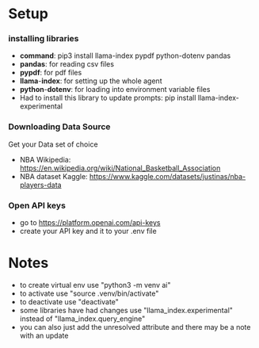 # Setup
### installing libraries
- **command**: pip3 install llama-index pypdf python-dotenv pandas
- **pandas**: for reading csv files
- **pypdf**: for pdf files
- **llama**-**index**: for setting up the whole agent
- **python**-**dotenv**: for loading into environment variable files
- Had to install this library to update prompts: pip install llama-index-experimental

### Downloading Data Source
Get your Data set of choice
- NBA Wikipedia: https://en.wikipedia.org/wiki/National_Basketball_Association
- NBA dataset Kaggle: https://www.kaggle.com/datasets/justinas/nba-players-data

### Open API keys
- go to https://platform.openai.com/api-keys
- create your API key and it to your .env file

# Notes
- to create virtual env use "python3 -m venv ai" 
- to activate use "source .venv/bin/activate"
- to deactivate use "deactivate"
- some libraries have had changes use "llama_index.experimental" instead of "llama_index.query_engine"
- you can also just add the unresolved attribute and there may be a note with an update